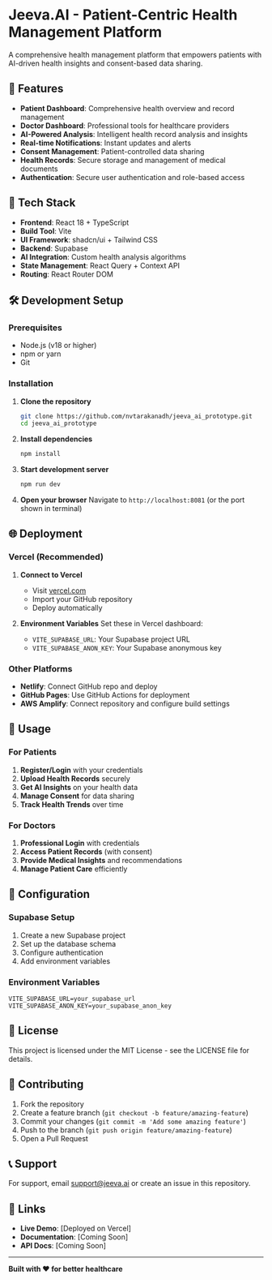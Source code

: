 # Jeeva.AI - Patient-Centric Health Management Platform

A comprehensive health management platform that empowers patients with AI-driven health insights and consent-based data sharing.

## 🏥 Features

- **Patient Dashboard**: Comprehensive health overview and record management
- **Doctor Dashboard**: Professional tools for healthcare providers
- **AI-Powered Analysis**: Intelligent health record analysis and insights
- **Real-time Notifications**: Instant updates and alerts
- **Consent Management**: Patient-controlled data sharing
- **Health Records**: Secure storage and management of medical documents
- **Authentication**: Secure user authentication and role-based access

## 🚀 Tech Stack

- **Frontend**: React 18 + TypeScript
- **Build Tool**: Vite
- **UI Framework**: shadcn/ui + Tailwind CSS
- **Backend**: Supabase
- **AI Integration**: Custom health analysis algorithms
- **State Management**: React Query + Context API
- **Routing**: React Router DOM

## 🛠️ Development Setup

### Prerequisites
- Node.js (v18 or higher)
- npm or yarn
- Git

### Installation

1. **Clone the repository**
   ```bash
   git clone https://github.com/nvtarakanadh/jeeva_ai_prototype.git
   cd jeeva_ai_prototype
   ```

2. **Install dependencies**
   ```bash
   npm install
   ```

3. **Start development server**
   ```bash
   npm run dev
   ```

4. **Open your browser**
   Navigate to `http://localhost:8081` (or the port shown in terminal)

## 🌐 Deployment

### Vercel (Recommended)

1. **Connect to Vercel**
   - Visit [vercel.com](https://vercel.com)
   - Import your GitHub repository
   - Deploy automatically

2. **Environment Variables**
   Set these in Vercel dashboard:
   - `VITE_SUPABASE_URL`: Your Supabase project URL
   - `VITE_SUPABASE_ANON_KEY`: Your Supabase anonymous key

### Other Platforms
- **Netlify**: Connect GitHub repo and deploy
- **GitHub Pages**: Use GitHub Actions for deployment
- **AWS Amplify**: Connect repository and configure build settings

## 📱 Usage

### For Patients
1. **Register/Login** with your credentials
2. **Upload Health Records** securely
3. **Get AI Insights** on your health data
4. **Manage Consent** for data sharing
5. **Track Health Trends** over time

### For Doctors
1. **Professional Login** with credentials
2. **Access Patient Records** (with consent)
3. **Provide Medical Insights** and recommendations
4. **Manage Patient Care** efficiently

## 🔧 Configuration

### Supabase Setup
1. Create a new Supabase project
2. Set up the database schema
3. Configure authentication
4. Add environment variables

### Environment Variables
```env
VITE_SUPABASE_URL=your_supabase_url
VITE_SUPABASE_ANON_KEY=your_supabase_anon_key
```

## 📄 License

This project is licensed under the MIT License - see the LICENSE file for details.

## 🤝 Contributing

1. Fork the repository
2. Create a feature branch (`git checkout -b feature/amazing-feature`)
3. Commit your changes (`git commit -m 'Add some amazing feature'`)
4. Push to the branch (`git push origin feature/amazing-feature`)
5. Open a Pull Request

## 📞 Support

For support, email support@jeeva.ai or create an issue in this repository.

## 🔗 Links

- **Live Demo**: [Deployed on Vercel]
- **Documentation**: [Coming Soon]
- **API Docs**: [Coming Soon]

---

**Built with ❤️ for better healthcare**